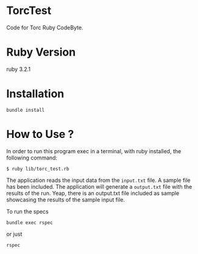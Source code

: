 # TorcTest

Code for Torc Ruby CodeByte.

# Ruby Version

ruby 3.2.1

# Installation

```
bundle install
```

# How to Use ?

In order to run this program exec in a terminal, with ruby installed, the following command:

```
$ ruby lib/torc_test.rb
```

The application reads the input data from the `input.txt` file. A sample file has been included. The application will generate a `output.txt` file with the results of the run. Yeap, there is an output.txt file included as sample showcasing the results of the sample input file.

To run the specs

```
bundle exec rspec
```

or just

```
rspec
```
